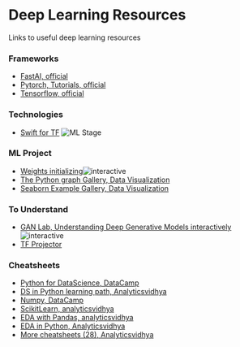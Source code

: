 # Deep Learning Resources
Links to useful deep learning resources

### Frameworks
* [FastAI, official](https://course.fast.ai/)
* [Pytorch, Tutorials, official](https://pytorch.org/tutorials/)
* [Tensorflow, official](https://www.tensorflow.org/learn)

### Technologies
* [Swift for TF](https://colab.research.google.com/github/zaidalyafeai/Notebooks/blob/master/TF_Swift.ipynb#scrollTo=Snub2EZdCKKb) ![ML Stage](https://img.shields.io/badge/-Colab-yellow.svg?style=popout&logo=https://colab.research.google.com/img/colab_favicon_256px.png)

### ML Project

* [Weights initializing](http://www.deeplearning.ai/ai-notes/initialization/#utm_source=social&utm_medium=linkedin&utm_campaign=AINotesInitializationDiscussion1)![interactive](https://img.shields.io/badge/-interactive-blue.svg?style=popout&logo)
* [The Python graph Gallery, Data Visualization](https://python-graph-gallery.com/all-charts/)
* [Seaborn Example Gallery, Data Visualization](https://seaborn.pydata.org/examples/index.html)

### To Understand
* [GAN Lab, Understanding Deep Generative Models interactively](https://poloclub.github.io/ganlab/)![interactive](https://img.shields.io/badge/-interactive-blue.svg?style=popout&logo)
* [TF Projector](https://projector.tensorflow.org/)

### Cheatsheets
* [Python for DataScience, DataCamp](https://s3.amazonaws.com/assets.datacamp.com/blog_assets/PythonForDataScience.pdf)
* [DS in Python learning path, Analyticsvidhya](https://www.analyticsvidhya.com/blog/2015/05/infographic-quick-guide-learn-python-data-science/)
* [Numpy, DataCamp](https://s3.amazonaws.com/assets.datacamp.com/blog_assets/Numpy_Python_Cheat_Sheet.pdf)
* [ScikitLearn, analyticsvidhya](https://www.analyticsvidhya.com/infographics/Scikit-Learn-Infographic.pdf)
* [EDA with Pandas, analyticsvidhya](https://www.analyticsvidhya.com/blog/2015/07/11-steps-perform-data-analysis-pandas-python/)
* [EDA in Python, Analyticsvidhya](https://www.analyticsvidhya.com/blog/2015/06/infographic-cheat-sheet-data-exploration-python/)
* [More cheatsheets (28), Analyticsvidhya](https://www.analyticsvidhya.com/blog/2017/02/top-28-cheat-sheets-for-machine-learning-data-science-probability-sql-big-data/)
